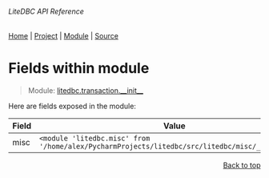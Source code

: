 ###### LiteDBC API Reference
[Home](/docs/api/README.md) | [Project](/README.md) | [Module](/docs/api/modules/litedbc/transaction/__init__/README.md) | [Source](/src/litedbc/transaction/__init__.py)

# Fields within module
> Module: [litedbc.transaction.\_\_init\_\_](/docs/api/modules/litedbc/transaction/__init__/README.md)

Here are fields exposed in the module:

| Field | Value |
| --- | --- |
| misc | `<module 'litedbc.misc' from '/home/alex/PycharmProjects/litedbc/src/litedbc/misc/__init__.py'>` |

<p align="right"><a href="#litedbc-api-reference">Back to top</a></p>
